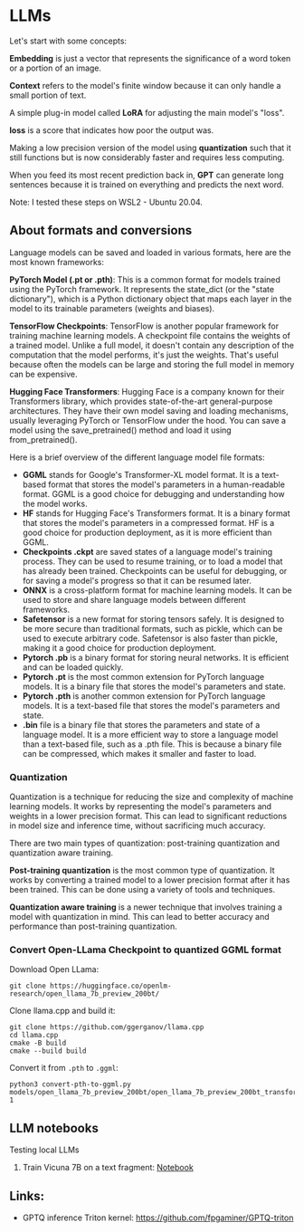 # LLMs

Let's start with some concepts:

**Embedding** is just a vector that represents the significance of a word token or a portion of an image. 

**Context** refers to the model's finite window because it can only handle a small portion of text.

A simple plug-in model called **LoRA** for adjusting the main model's "loss".

**loss** is a score that indicates how poor the output was.

Making a low precision version of the model using **quantization** such that it still functions but is now considerably faster and requires less computing.

When you feed its most recent prediction back in, **GPT** can generate long sentences because it is trained on everything and predicts the next word.

Note: I tested these steps on WSL2 - Ubuntu 20.04.

## About formats and conversions

Language models can be saved and loaded in various formats, here are the most known frameworks:

**PyTorch Model (.pt or .pth)**: This is a common format for models trained using the PyTorch framework. It represents the state_dict (or the "state dictionary"), which is a Python dictionary object that maps each layer in the model to its trainable parameters (weights and biases).

**TensorFlow Checkpoints**: TensorFlow is another popular framework for training machine learning models. A checkpoint file contains the weights of a trained model. Unlike a full model, it doesn't contain any description of the computation that the model performs, it's just the weights. That's useful because often the models can be large and storing the full model in memory can be expensive.

**Hugging Face Transformers**: Hugging Face is a company known for their Transformers library, which provides state-of-the-art general-purpose architectures. They have their own model saving and loading mechanisms, usually leveraging PyTorch or TensorFlow under the hood. You can save a model using the save_pretrained() method and load it using from_pretrained().

Here is a brief overview of the different language model file formats:

* **GGML** stands for Google's Transformer-XL model format. It is a text-based format that stores the model's parameters in a human-readable format. GGML is a good choice for debugging and understanding how the model works.
* **HF** stands for Hugging Face's Transformers format. It is a binary format that stores the model's parameters in a compressed format. HF is a good choice for production deployment, as it is more efficient than GGML.
* **Checkpoints .ckpt** are saved states of a language model's training process. They can be used to resume training, or to load a model that has already been trained. Checkpoints can be useful for debugging, or for saving a model's progress so that it can be resumed later.
* **ONNX** is a cross-platform format for machine learning models. It can be used to store and share language models between different frameworks.
* **Safetensor** is a new format for storing tensors safely. It is designed to be more secure than traditional formats, such as pickle, which can be used to execute arbitrary code. Safetensor is also faster than pickle, making it a good choice for production deployment.
* **Pytorch .pb** is a binary format for storing neural networks. It is efficient and can be loaded quickly.
* **Pytorch .pt** is the most common extension for PyTorch language models. It is a binary file that stores the model's parameters and state.
* **Pytorch .pth** is another common extension for PyTorch language models. It is a text-based file that stores the model's parameters and state.
* **.bin** file is a binary file that stores the parameters and state of a language model. It is a more efficient way to store a language model than a text-based file, such as a .pth file. This is because a binary file can be compressed, which makes it smaller and faster to load.

### Quantization 

Quantization is a technique for reducing the size and complexity of machine learning models. It works by representing the model's parameters and weights in a lower precision format. This can lead to significant reductions in model size and inference time, without sacrificing much accuracy.

There are two main types of quantization: post-training quantization and quantization aware training.

**Post-training quantization** is the most common type of quantization. It works by converting a trained model to a lower precision format after it has been trained. This can be done using a variety of tools and techniques.

**Quantization aware training** is a newer technique that involves training a model with quantization in mind. This can lead to better accuracy and performance than post-training quantization.

### Convert Open-LLama Checkpoint to quantized GGML format

Download Open LLama:
```
git clone https://huggingface.co/openlm-research/open_llama_7b_preview_200bt/
```

Clone llama.cpp and build it:
```
git clone https://github.com/ggerganov/llama.cpp 
cd llama.cpp
cmake -B build 
cmake --build build
```

Convert it from ```.pth``` to ```.ggml```:

```
python3 convert-pth-to-ggml.py models/open_llama_7b_preview_200bt/open_llama_7b_preview_200bt_transformers_weights 1
```

## LLM notebooks
Testing local LLMs 

1. Train Vicuna 7B on a text fragment: [Notebook](https://github.com/danielsobrado/llm_notebooks/blob/main/Notebooks/Train%20Vicuna%207b.ipynb)

## Links:
* GPTQ inference Triton kernel: https://github.com/fpgaminer/GPTQ-triton
